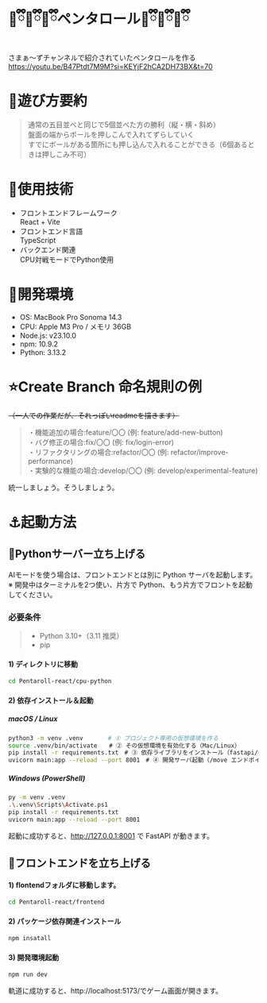 # 🩷ྀི🪼ྀི🩵ྀིペンタロール🩷ྀི🪼ྀི🩵ྀི
さまぁ〜ずチャンネルで紹介されていたペンタロールを作る<br>
https://youtu.be/B47Ptdt7M9M?si=KEYjF2hCA2DH73BX&t=70

# 🌙遊び方要約
>通常の五目並べと同じで5個並べた方の勝利（縦・横・斜め）<br>
盤面の端からボールを押しこんで入れてずらしていく<br>
すでにボールがある箇所にも押し込んで入れることができる（6個あるときは押しこみ不可）

# 🧸使用技術
- フロントエンドフレームワーク<br>
React + Vite<br>
- フロントエンド言語<br>
TypeScript<br>
- バックエンド関連<br>
CPU対戦モードでPython使用<br>

# 👻開発環境
- OS: MacBook Pro Sonoma 14.3<br>
- CPU: Apple M3 Pro / メモリ 36GB<br>
- Node.js: v23.10.0<br>
- npm: 10.9.2<br>
- Python: 3.13.2<br>




# ⭐️Create Branch 命名規則の例
~~（一人での作業だが、それっぽいreadmeを描きます）~~<br>
>・機能追加の場合:feature/〇〇 (例: feature/add-new-button)<br>
・バグ修正の場合:fix/〇〇 (例: fix/login-error)<br>
・リファクタリングの場合:refactor/〇〇 (例: refactor/improve-performance)<br>
・実験的な機能の場合:develop/〇〇 (例: develop/experimental-feature)<br>

統一しましょう。そうしましょう。


# ⚓️起動方法
## 🪼Pythonサーバー立ち上げる
AIモードを使う場合は、フロントエンドとは別に Python サーバを起動します。  
※ 開発中はターミナルを2つ使い、片方で Python、もう片方でフロントを起動してください。

### 必要条件
>- Python 3.10+（3.11 推奨）
>- pip

#### 1) ディレクトリに移動
```bash
cd Pentaroll-react/cpu-python
```
#### 2) 依存インストール＆起動
##### macOS / Linux
```bash
python3 -m venv .venv　 　　 # ① プロジェクト専用の仮想環境を作る
source .venv/bin/activate　　# ② その仮想環境を有効化する（Mac/Linux）
pip install -r requirements.txt　# ③ 依存ライブラリをインストール（fastapi/uvicorn/pydantic）
uvicorn main:app --reload --port 8001　# ④ 開発サーバ起動（/move エンドポイントが立つ）
```

##### Windows (PowerShell)
```bash
py -m venv .venv
.\.venv\Scripts\Activate.ps1
pip install -r requirements.txt
uvicorn main:app --reload --port 8001　
```
起動に成功すると、http://127.0.0.1:8001 で FastAPI が動きます。


## 🪼フロントエンドを立ち上げる

#### 1) flontendフォルダに移動します。
```bash
cd Pentaroll-react/frontend
```

#### 2) パッケージ依存関連インストール
```bash
npm insatall
```

#### 3) 開発環境起動
```bash
npm run dev
```
軌道に成功すると、http://localhost:5173/でゲーム画面が開きます。


